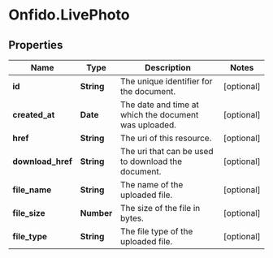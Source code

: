 # Onfido.LivePhoto

## Properties
Name | Type | Description | Notes
------------ | ------------- | ------------- | -------------
**id** | **String** | The unique identifier for the document. | [optional] 
**created_at** | **Date** | The date and time at which the document was uploaded. | [optional] 
**href** | **String** | The uri of this resource. | [optional] 
**download_href** | **String** | The uri that can be used to download the document. | [optional] 
**file_name** | **String** | The name of the uploaded file. | [optional] 
**file_size** | **Number** | The size of the file in bytes. | [optional] 
**file_type** | **String** | The file type of the uploaded file. | [optional] 


